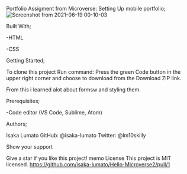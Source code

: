 Portfolio
Assigment from Microverse: Setting Up mobile portfolio;
![Screenshot from 2021-06-19 00-10-03](https://user-images.githubusercontent.com/75973193/122616319-d3136b80-d092-11eb-91b9-30cfcf7faecc.png)


Built With;

-HTML

-CSS

Getting Started;

To clone this project Run command: Press the green Code button in the upper right corner and choose to download from the Download ZIP link.

From this i learned alot about formsw and styling them.

Prerequisites;

-Code editor (VS Code, Sublime, Atom)

Authors;

Isaka Lumato
GitHub: @isaka-lumato
Twitter: @lm10skilly

Show your support

Give a star if you like this project!
memo License
This project is MIT licensed.
https://github.com/isaka-lumato/Hello-Microverse2/pull/1
